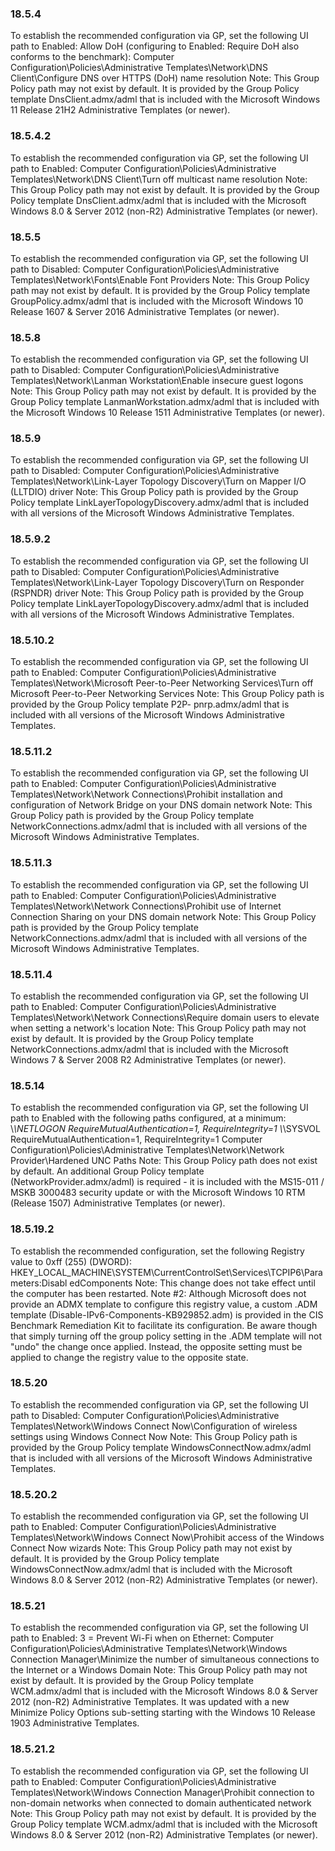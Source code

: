 
### 18.5.4  
To establish the recommended configuration via GP, set the following UI path to Enabled: 
Allow DoH (configuring to Enabled: Require DoH also conforms to the benchmark): 
Computer Configuration\Policies\Administrative Templates\Network\DNS 
Client\Configure DNS over HTTPS (DoH) name resolution 
Note: This Group Policy path may not exist by default. It is provided by the Group Policy 
template DnsClient.admx/adml that is included with the Microsoft Windows 11 Release 
21H2 Administrative Templates (or newer). 

### 18.5.4.2  
To establish the recommended configuration via GP, set the following UI path to Enabled: 
Computer Configuration\Policies\Administrative Templates\Network\DNS 
Client\Turn off multicast name resolution 
Note: This Group Policy path may not exist by default. It is provided by the Group Policy 
template DnsClient.admx/adml that is included with the Microsoft Windows 8.0 & Server 
2012 (non-R2) Administrative Templates (or newer). 

### 18.5.5  
To establish the recommended configuration via GP, set the following UI path to Disabled: 
Computer Configuration\Policies\Administrative Templates\Network\Fonts\Enable 
Font Providers 
Note: This Group Policy path may not exist by default. It is provided by the Group Policy 
template GroupPolicy.admx/adml that is included with the Microsoft Windows 10 Release 
1607 & Server 2016 Administrative Templates (or newer). 

### 18.5.8  
To establish the recommended configuration via GP, set the following UI path to Disabled: 
Computer Configuration\Policies\Administrative Templates\Network\Lanman 
Workstation\Enable insecure guest logons 
Note: This Group Policy path may not exist by default. It is provided by the Group Policy 
template LanmanWorkstation.admx/adml that is included with the Microsoft Windows 10 
Release 1511 Administrative Templates (or newer). 

### 18.5.9  
To establish the recommended configuration via GP, set the following UI path to Disabled: 
Computer Configuration\Policies\Administrative Templates\Network\Link-Layer 
Topology Discovery\Turn on Mapper I/O (LLTDIO) driver 
Note: This Group Policy path is provided by the Group Policy template 
LinkLayerTopologyDiscovery.admx/adml that is included with all versions of the 
Microsoft Windows Administrative Templates. 

### 18.5.9.2  
To establish the recommended configuration via GP, set the following UI path to Disabled: 
Computer Configuration\Policies\Administrative Templates\Network\Link-Layer 
Topology Discovery\Turn on Responder (RSPNDR) driver 
Note: This Group Policy path is provided by the Group Policy template 
LinkLayerTopologyDiscovery.admx/adml that is included with all versions of the 
Microsoft Windows Administrative Templates. 

### 18.5.10.2  
To establish the recommended configuration via GP, set the following UI path to Enabled: 
Computer Configuration\Policies\Administrative Templates\Network\Microsoft 
Peer-to-Peer Networking Services\Turn off Microsoft Peer-to-Peer Networking 
Services 
Note: This Group Policy path is provided by the Group Policy template P2P-
pnrp.admx/adml that is included with all versions of the Microsoft Windows Administrative 
Templates. 

### 18.5.11.2  
To establish the recommended configuration via GP, set the following UI path to Enabled: 
Computer Configuration\Policies\Administrative Templates\Network\Network 
Connections\Prohibit installation and configuration of Network Bridge on your 
DNS domain network 
Note: This Group Policy path is provided by the Group Policy template 
NetworkConnections.admx/adml that is included with all versions of the Microsoft 
Windows Administrative Templates. 

### 18.5.11.3  
To establish the recommended configuration via GP, set the following UI path to Enabled: 
Computer Configuration\Policies\Administrative Templates\Network\Network 
Connections\Prohibit use of Internet Connection Sharing on your DNS domain 
network 
Note: This Group Policy path is provided by the Group Policy template 
NetworkConnections.admx/adml that is included with all versions of the Microsoft 
Windows Administrative Templates. 

### 18.5.11.4  
To establish the recommended configuration via GP, set the following UI path to Enabled: 
Computer Configuration\Policies\Administrative Templates\Network\Network 
Connections\Require domain users to elevate when setting a network's location 
Note: This Group Policy path may not exist by default. It is provided by the Group Policy 
template NetworkConnections.admx/adml that is included with the Microsoft Windows 7 & 
Server 2008 R2 Administrative Templates (or newer). 

### 18.5.14  
To establish the recommended configuration via GP, set the following UI path to Enabled 
with the following paths configured, at a minimum: 
\\*\NETLOGON RequireMutualAuthentication=1, RequireIntegrity=1 
\\*\SYSVOL RequireMutualAuthentication=1, RequireIntegrity=1 
Computer Configuration\Policies\Administrative Templates\Network\Network 
Provider\Hardened UNC Paths 
Note: This Group Policy path does not exist by default. An additional Group Policy template 
(NetworkProvider.admx/adml) is required - it is included with the MS15-011 / MSKB 
3000483 security update or with the Microsoft Windows 10 RTM (Release 1507) 
Administrative Templates (or newer). 

### 18.5.19.2  
To establish the recommended configuration, set the following Registry value to 0xff 
(255) (DWORD): 
HKEY_LOCAL_MACHINE\SYSTEM\CurrentControlSet\Services\TCPIP6\Parameters:Disabl
edComponents 
Note: This change does not take effect until the computer has been restarted. 
Note #2: Although Microsoft does not provide an ADMX template to configure this registry 
value, a custom .ADM template (Disable-IPv6-Components-KB929852.adm) is provided in 
the CIS Benchmark Remediation Kit to facilitate its configuration. Be aware though that 
simply turning off the group policy setting in the .ADM template will not "undo" the change 
once applied. Instead, the opposite setting must be applied to change the registry value to 
the opposite state. 

### 18.5.20  
To establish the recommended configuration via GP, set the following UI path to Disabled: 
Computer Configuration\Policies\Administrative Templates\Network\Windows 
Connect Now\Configuration of wireless settings using Windows Connect Now 
Note: This Group Policy path is provided by the Group Policy template 
WindowsConnectNow.admx/adml that is included with all versions of the Microsoft Windows 
Administrative Templates. 

### 18.5.20.2  
To establish the recommended configuration via GP, set the following UI path to Enabled: 
Computer Configuration\Policies\Administrative Templates\Network\Windows 
Connect Now\Prohibit access of the Windows Connect Now wizards 
Note: This Group Policy path may not exist by default. It is provided by the Group Policy 
template WindowsConnectNow.admx/adml that is included with the Microsoft Windows 8.0 
& Server 2012 (non-R2) Administrative Templates (or newer). 
   
### 18.5.21  
To establish the recommended configuration via GP, set the following UI path to Enabled: 
3 = Prevent Wi-Fi when on Ethernet: 
Computer Configuration\Policies\Administrative Templates\Network\Windows 
Connection Manager\Minimize the number of simultaneous connections to the 
Internet or a Windows Domain 
Note: This Group Policy path may not exist by default. It is provided by the Group Policy 
template WCM.admx/adml that is included with the Microsoft Windows 8.0 & Server 2012 
(non-R2) Administrative Templates. It was updated with a new Minimize Policy Options 
sub-setting starting with the Windows 10 Release 1903 Administrative Templates. 

### 18.5.21.2  
To establish the recommended configuration via GP, set the following UI path to Enabled: 
Computer Configuration\Policies\Administrative Templates\Network\Windows 
Connection Manager\Prohibit connection to non-domain networks when connected 
to domain authenticated network 
Note: This Group Policy path may not exist by default. It is provided by the Group Policy 
template WCM.admx/adml that is included with the Microsoft Windows 8.0 & Server 2012 
(non-R2) Administrative Templates (or newer). 
